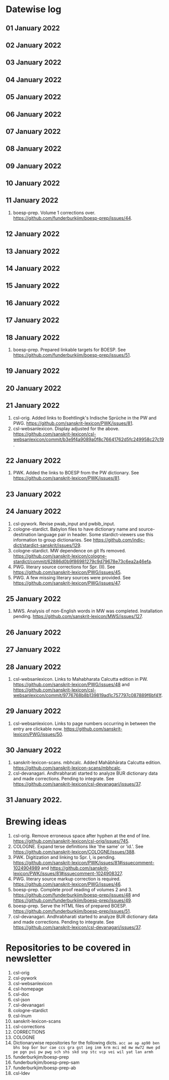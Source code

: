 # Datewise log

## 01 January 2022

## 02 January 2022

## 03 January 2022


## 04 January 2022


## 05 January 2022


## 06 January 2022


## 07 January 2022

## 08 January 2022


## 09 January 2022


## 10 January 2022


## 11 January 2022

1. boesp-prep. Volume 1 corrections over. https://github.com/funderburkjim/boesp-prep/issues/44.

## 12 January 2022

## 13 January 2022


## 14 January 2022


## 15 January 2022


## 16 January 2022

## 17 January 2022


## 18 January 2022

1. boesp-prep. Prepared linkable targets for BOESP. See https://github.com/funderburkjim/boesp-prep/issues/51.

## 19 January 2022


## 20 January 2022


## 21 January 2022

1. csl-orig. Added links to Boehtlingk's Indische Sprüche in the PW and PWG. https://github.com/sanskrit-lexicon/PWK/issues/81.
2. csl-websanlexicon. Display adjusted for the above. https://github.com/sanskrit-lexicon/csl-websanlexicon/commit/b3e9f4a9089a0f8c76641762d5fc249958c27c19.

## 22 January 2022

1. PWK. Added the links to BOESP from the PW dictionary. See https://github.com/sanskrit-lexicon/PWK/issues/81.

## 23 January 2022


## 24 January 2022

1. csl-pywork. Revise pwab_input and pwbib_input. 
2. cologne-stardict. Babylon files to have dictionary name and source-destination language pair in header. Some stardict-viewers use this information to group dictionaries. See https://github.com/indic-dict/stardict-sanskrit/issues/129.
3. cologne-stardict. MW dependence on git lfs removed. https://github.com/sanskrit-lexicon/cologne-stardict/commit/62886d0b9f86981279c9d79678e73c6ea2a46efa.
4. PWG. literary source corrections for Spr. (II). See https://github.com/sanskrit-lexicon/PWG/issues/45.
5. PWG. A few missing literary sources were provided. See https://github.com/sanskrit-lexicon/PWG/issues/47.

## 25 January 2022

1. MWS. Analysis of non-English words in MW was completed. Installation pending. https://github.com/sanskrit-lexicon/MWS/issues/127.

## 26 January 2022


## 27 January 2022


## 28 January 2022

1. csl-websanlexicon. Links to Mahabharata Calcutta edition in PW. https://github.com/sanskrit-lexicon/PWG/issues/48 and https://github.com/sanskrit-lexicon/csl-websanlexicon/commit/9776768b8b139819ad1c757797c087889f6bf41f. 

## 29 January 2022

1. csl-websanlexicon. Links to page numbers occurring in between the entry are clickable now. https://github.com/sanskrit-lexicon/PWG/issues/50.

## 30 January 2022

1. sanskrit-lexicon-scans. mbhcalc. Added Mahābhārata Calcutta edition. https://github.com/sanskrit-lexicon-scans/mbhcalc.
2. csl-devanagari. Andhrabharati started to analyze BUR dictionary data and made corrections. Pending to integrate. See https://github.com/sanskrit-lexicon/csl-devanagari/issues/37.

## 31 January 2022.


# Brewing ideas

1. csl-orig. Remove erroneous space after hyphen at the end of line. https://github.com/sanskrit-lexicon/csl-orig/issues/745.
2. COLOGNE. Expand terse definitions like 'the same' or 'id.'. See https://github.com/sanskrit-lexicon/COLOGNE/issues/388.
3. PWK. Digitization and linking to Spr. I, is pending. https://github.com/sanskrit-lexicon/PWK/issues/81#issuecomment-1024904989 and https://github.com/sanskrit-lexicon/PWK/issues/81#issuecomment-1024908327.
4. PWG. literary source markup correction is required. https://github.com/sanskrit-lexicon/PWG/issues/46.
5. boesp-prep. Complete proof reading of volumes 2 and 3. https://github.com/funderburkjim/boesp-prep/issues/48 and https://github.com/funderburkjim/boesp-prep/issues/49.
6. boesp-prep. Serve the HTML files of prepared BOESP. https://github.com/funderburkjim/boesp-prep/issues/51.
7. csl-devanagari. Andhrabharati started to analyze BUR dictionary data and made corrections. Pending to integrate. See https://github.com/sanskrit-lexicon/csl-devanagari/issues/37.


# Repositories to be covered in newsletter

1. csl-orig
2. csl-pywork
3. csl-websanlexicon
4. csl-homepage
5. csl-doc
6. csl-json
7. csl-devanagari
8. cologne-stardict
9. csl-lnum
10. sanskrit-lexicon-scans
11. csl-corrections
12. CORRECTIONS
13. COLOGNE
14. Dictionarywise repositories for the following dicts. 
`acc ae ap ap90 ben bhs bop bor bur cae ccs gra gst ieg inm krm mci md mw mw72 mwe pd pe pgn pui pw pwg sch shs skd snp stc vcp vei wil yat lan armh`
15. funderburkjim/boesp-prep
16. funderburkjim/boesp-prep-sam
17. funderburkjim/boesp-prep-ab
18. csl-ldev
